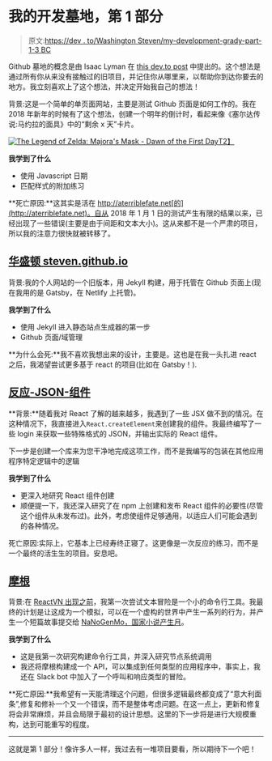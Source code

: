 # 我的开发墓地，第 1 部分

> 原文:[https://dev . to/Washington Steven/my-development-grady-part-1-3 BC](https://dev.to/washingtonsteven/my-development-graveyard-part-1-3obc)

Github 墓地的概念是由 Isaac Lyman 在 [this dev.to post](https://dev.to/isaacandsuch/github-graveyards-ill-show-you-mine-49lh) 中提出的。这个想法是通过所有你从来没有接触过的旧项目，并记住你从哪里来，以帮助你到达你要去的地方。我立刻喜欢上了这个想法，并决定开始我自己的想法！

背景:这是一个简单的单页面网站，主要是测试 Github 页面是如何工作的。我在 2018 年新年的时候有了这个想法，创建一个明年的倒计时，看起来像《塞尔达传说:马约拉的面具》中的“剩余 x 天”卡片。

[![The Legend of Zelda: Majora's Mask - Dawn of the First Day](../Images/80ed9d7c330848bb24967a6c85aa11e2.png)T2】](///static/zelda-dc906193c8804853019bc397fc94300f-5979c.jpg)

**我学到了什么**

*   使用 Javascript 日期
*   匹配样式的附加练习

**死亡原因:**这其实是活在 http://aterriblefate.net[的](http://aterriblefate.net)。自从 2018 年 1 月 1 日的测试产生有限的结果以来，已经出现了一些错误(主要是由于间距和文本大小)。这从来都不是一个严肃的项目，所以我的注意力很快就被转移了。

## [华盛顿 steven.github.io](https://github.com/washingtonsteven/washingtonsteven.github.io)

背景:我的个人网站的一个旧版本，用 Jekyll 构建，用于托管在 Github 页面上(现在我用的是 Gatsby，在 Netlify 上托管)。

**我学到了什么**

*   使用 Jekyll 进入静态站点生成器的第一步
*   Github 页面/域管理

**为什么会死:**我不喜欢我想出来的设计，主要是。这也是在我一头扎进 react 之后，我渴望尝试更多基于 react 的项目(比如在 Gatsby！).

## [反应-JSON-组件](https://github.com/washingtonsteven/react-json-component)

**背景:**随着我对 React 了解的越来越多，我遇到了一些 JSX 做不到的情况。在这种情况下，我直接进入`React.createElement`来创建我的组件。我最终编写了一些 login 来获取一些特殊格式的 JSON，并输出实际的 React 组件。

下一步是创建一个库来为您干净地完成这项工作，而不是我编写的包装在其他应用程序特定逻辑中的逻辑

**我学到了什么**

*   更深入地研究 React 组件创建
*   顺便提一下，我还深入研究了在 npm 上创建和发布 React 组件的必要性(尽管这个组件从未发布过)。此外，考虑使组件足够通用，以适应人们可能会遇到的各种情况。

死亡原因:实际上，它基本上已经寿终正寝了。这更像是一次反应的练习，而不是一个最终的活生生的项目。安息吧。

## [摩根](https://github.com/washingtonsteven/genmo)

背景:在 [ReactVN 出现之前](http://stevenwa.sh/project/react-vn)，我第一次尝试文本冒险是一个小的命令行工具。我最终的计划是让这成为一个模拟，可以在一个虚构的世界中产生一系列的行为，并产生一个短篇故事提交给 [NaNoGenMo，国家小说产生月](https://nanogenmo.github.io/)。

**我学到了什么**

*   这是我第一次研究构建命令行工具，并深入研究节点系统调用
*   我还将摩根构建成一个 API，可以集成到任何类型的应用程序中，事实上，我还在 Slack bot 中加入了一个呼叫和响应类型的冒险。

**死亡原因:**我希望有一天能清理这个问题，但很多逻辑最终都变成了“意大利面条”,修复和修补一个又一个错误，而不是整体考虑问题。在这一点上，更新和修复将会非常麻烦，并且会局限于最初的设计思想。这里的下一步将是进行大规模重构，达到可能重写的程度。

* * *

这就是第 1 部分！像许多人一样，我过去有一堆项目要看，所以期待下一个吧！